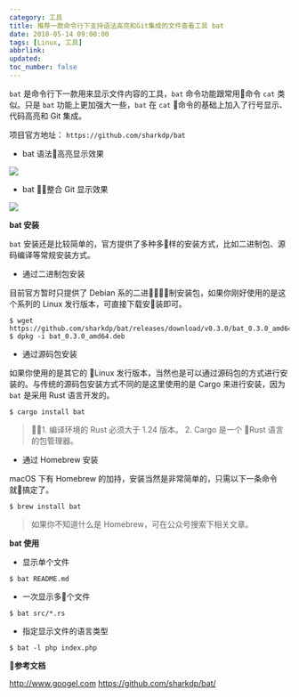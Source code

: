 ```yaml
---
category: 工具
title: 推荐一款命令行下支持语法高亮和Git集成的文件查看工具 bat
date: 2018-05-14 09:00:00
tags: [Linux, 工具]
abbrlink:
updated:
toc_number: false
---
```


`bat` 是命令行下一款用来显示文件内容的工具，`bat` 命令功能跟常用命令 `cat` 类似。只是 `bat` 功能上更加强大一些，`bat` 在 `cat` 命令的基础上加入了行号显示、代码高亮和 Git 集成。

项目官方地址： `https://github.com/sharkdp/bat`

- bat 语法高亮显示效果

![](https://www.hi-linux.com/img/linux/bat1.png)

<!-- more -->

- bat 整合 Git 显示效果

![](https://www.hi-linux.com/img/linux/bat2.png)

**bat 安装**

`bat` 安装还是比较简单的，官方提供了多种多样的安装方式，比如二进制包、源码编译等常规安装方式。

- 通过二进制包安装

目前官方暂时只提供了 Debian 系的二进制安装包，如果你刚好使用的是这个系列的 Linux 发行版本，可直接下载安装即可。

```
$ wget https://github.com/sharkdp/bat/releases/download/v0.3.0/bat_0.3.0_amd64.deb
$ dpkg -i bat_0.3.0_amd64.deb
```

- 通过源码包安装

如果你使用的是其它的 Linux 发行版本，当然也是可以通过源码包的方式进行安装的。与传统的源码包安装方式不同的是这里使用的是 Cargo 来进行安装，因为 `bat` 是采用 Rust 语言开发的。

```
$ cargo install bat
```

> 1. 编译环境的 Rust 必须大于 1.24 版本。
> 2. Cargo 是一个 Rust 语言的包管理器。

- 通过 Homebrew 安装

macOS 下有 Homebrew 的加持，安装当然是非常简单的，只需以下一条命令就搞定了。

```
$ brew install bat
```

> 如果你不知道什么是 Homebrew，可在公众号搜索下相关文章。

**bat 使用**

- 显示单个文件

```
$ bat README.md
```

- 一次显示多个文件

```
$ bat src/*.rs
```

- 指定显示文件的语言类型

```
$ bat -l php index.php
```

**参考文档**

http://www.googel.com
https://github.com/sharkdp/bat/